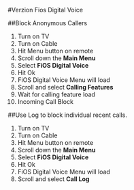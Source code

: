 #Verzion Fios Digital Voice

##Block Anonymous Callers

1. Turn on TV
2. Turn on Cable
3. Hit Menu button on remote
4. Scroll down the <strong>Main Menu</strong>
5. Select <strong>FiOS Digital Voice</strong>
6. Hit Ok
7. FiOS Digital Voice Menu will load
8. Scroll and select <strong>Calling Features</strong>
9. Wait for calling feature load
10. Incoming Call Block

##Use Log to block individual recent calls. 
1. Turn on TV
2. Turn on Cable
3. Hit Menu button on remote
4. Scroll down the <strong>Main Menu</strong>
5. Select <strong>FiOS Digital Voice</strong>
6. Hit Ok
7. FiOS Digital Voice Menu will load
8. Scroll and select <strong>Call Log</strong>